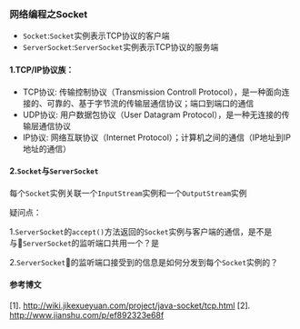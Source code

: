 ### 网络编程之Socket
* `Socket`:`Socket`实例表示TCP协议的客户端
* `ServerSocket`:`ServerSocket`实例表示TCP协议的服务端

#### 1.TCP/IP协议族：
* TCP协议: 传输控制协议（Transmission Controll Protocol），是一种面向连接的、可靠的、基于字节流的传输层通信协议；端口到端口的通信
* UDP协议: 用户数据包协议（User Datagram Protocol），是一种无连接的传输层通信协议
* IP协议: 网络互联协议（Internet Protocol）；计算机之间的通信（IP地址到IP地址的通信）

#### 2.`Socket`与`ServerSocket`
每个`Socket`实例关联一个`InputStream`实例和一个`OutputStream`实例

疑问点：

1.`ServerSocket`的`accept()`方法返回的`Socket`实例与客户端的通信，是不是与`ServerSocket`的监听端口共用一个？是

2.`ServerSocket`的监听端口接受到的信息是如何分发到每个`Socket`实例的？


#### 参考博文
[1]. http://wiki.jikexueyuan.com/project/java-socket/tcp.html
[2]. http://www.jianshu.com/p/ef892323e68f